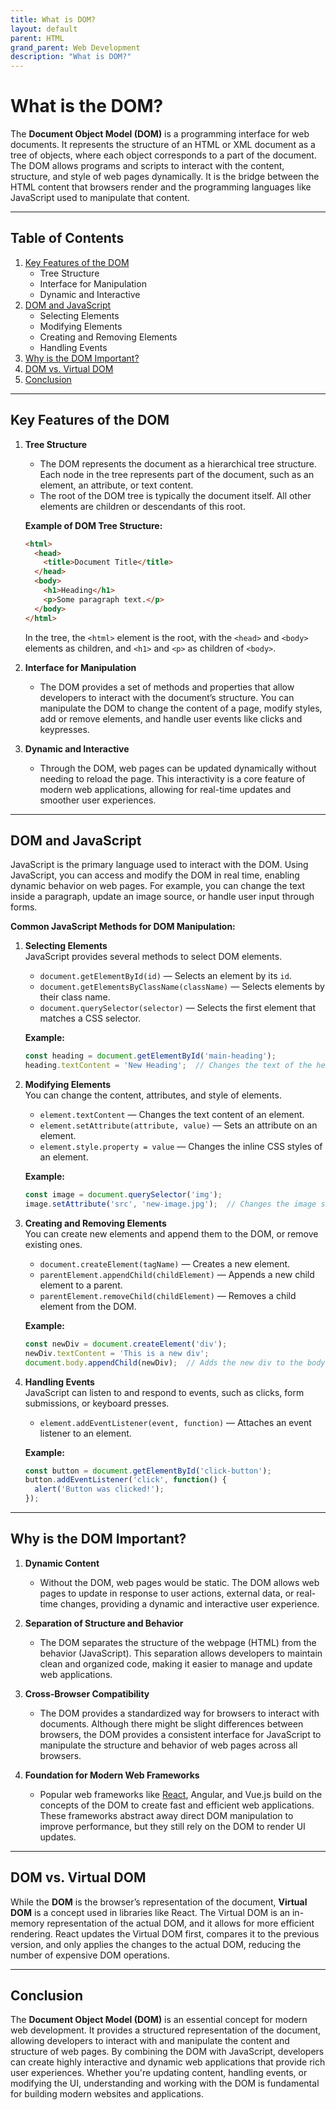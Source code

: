 ```yaml
---
title: What is DOM?
layout: default
parent: HTML
grand_parent: Web Development
description: "What is DOM?"
---
```


# What is the DOM?

The **Document Object Model (DOM)** is a programming interface for web documents. It represents the structure of an HTML
or XML document as a tree of objects, where each object corresponds to a part of the document. The DOM allows programs
and scripts to interact with the content, structure, and style of web pages dynamically. It is the bridge between the
HTML content that browsers render and the programming languages like JavaScript used to manipulate that content.

---

## Table of Contents

1. [Key Features of the DOM](#key-features-of-the-dom)
    - Tree Structure
    - Interface for Manipulation
    - Dynamic and Interactive
2. [DOM and JavaScript](#dom-and-javascript)
    - Selecting Elements
    - Modifying Elements
    - Creating and Removing Elements
    - Handling Events
3. [Why is the DOM Important?](#why-is-the-dom-important)
4. [DOM vs. Virtual DOM](#dom-vs-virtual-dom)
5. [Conclusion](#conclusion)

---

## Key Features of the DOM

1. **Tree Structure**
    - The DOM represents the document as a hierarchical tree structure. Each node in the tree represents part of the
      document, such as an element, an attribute, or text content.
    - The root of the DOM tree is typically the document itself. All other elements are children or descendants of this
      root.

   **Example of DOM Tree Structure:**
   ```html
   <html>
     <head>
       <title>Document Title</title>
     </head>
     <body>
       <h1>Heading</h1>
       <p>Some paragraph text.</p>
     </body>
   </html>
   ```

   In the tree, the `<html>` element is the root, with the `<head>` and `<body>` elements as children, and `<h1>` and
   `<p>` as children of `<body>`.

2. **Interface for Manipulation**
    - The DOM provides a set of methods and properties that allow developers to interact with the document’s structure.
      You can manipulate the DOM to change the content of a page, modify styles, add or remove elements, and handle user
      events like clicks and keypresses.

3. **Dynamic and Interactive**
    - Through the DOM, web pages can be updated dynamically without needing to reload the page. This interactivity is a
      core feature of modern web applications, allowing for real-time updates and smoother user experiences.

---

## DOM and JavaScript

JavaScript is the primary language used to interact with the DOM. Using JavaScript, you can access and modify the DOM in
real time, enabling dynamic behavior on web pages. For example, you can change the text inside a paragraph, update an
image source, or handle user input through forms.

**Common JavaScript Methods for DOM Manipulation:**

1. **Selecting Elements**  
   JavaScript provides several methods to select DOM elements.
    - `document.getElementById(id)` — Selects an element by its `id`.
    - `document.getElementsByClassName(className)` — Selects elements by their class name.
    - `document.querySelector(selector)` — Selects the first element that matches a CSS selector.

   **Example:**
   ```javascript
   const heading = document.getElementById('main-heading');
   heading.textContent = 'New Heading';  // Changes the text of the heading
   ```

2. **Modifying Elements**  
   You can change the content, attributes, and style of elements.
    - `element.textContent` — Changes the text content of an element.
    - `element.setAttribute(attribute, value)` — Sets an attribute on an element.
    - `element.style.property = value` — Changes the inline CSS styles of an element.

   **Example:**
   ```javascript
   const image = document.querySelector('img');
   image.setAttribute('src', 'new-image.jpg');  // Changes the image source
   ```

3. **Creating and Removing Elements**  
   You can create new elements and append them to the DOM, or remove existing ones.
    - `document.createElement(tagName)` — Creates a new element.
    - `parentElement.appendChild(childElement)` — Appends a new child element to a parent.
    - `parentElement.removeChild(childElement)` — Removes a child element from the DOM.

   **Example:**
   ```javascript
   const newDiv = document.createElement('div');
   newDiv.textContent = 'This is a new div';
   document.body.appendChild(newDiv);  // Adds the new div to the body
   ```

4. **Handling Events**  
   JavaScript can listen to and respond to events, such as clicks, form submissions, or keyboard presses.
    - `element.addEventListener(event, function)` — Attaches an event listener to an element.

   **Example:**
   ```javascript
   const button = document.getElementById('click-button');
   button.addEventListener('click', function() {
     alert('Button was clicked!');
   });
   ```

---

## Why is the DOM Important?

1. **Dynamic Content**
    - Without the DOM, web pages would be static. The DOM allows web pages to update in response to user actions,
      external data, or real-time changes, providing a dynamic and interactive user experience.

2. **Separation of Structure and Behavior**
    - The DOM separates the structure of the webpage (HTML) from the behavior (JavaScript). This separation allows
      developers to maintain clean and organized code, making it easier to manage and update web applications.

3. **Cross-Browser Compatibility**
    - The DOM provides a standardized way for browsers to interact with documents. Although there might be slight
      differences between browsers, the DOM provides a consistent interface for JavaScript to manipulate the structure
      and behavior of web pages across all browsers.

4. **Foundation for Modern Web Frameworks**
    - Popular web frameworks like [React](./../framework/react/index.md), Angular, and Vue.js build on the concepts of
      the DOM to create fast and efficient web applications. These frameworks abstract away direct DOM manipulation to
      improve performance, but they still rely on the DOM to render UI updates.

---

## DOM vs. Virtual DOM

While the **DOM** is the browser’s representation of the document, **Virtual DOM** is a concept used in libraries like
React. The Virtual DOM is an in-memory representation of the actual DOM, and it allows for more efficient rendering.
React updates the Virtual DOM first, compares it to the previous version, and only applies the changes to the actual
DOM, reducing the number of expensive DOM operations.

---

## Conclusion

The **Document Object Model (DOM)** is an essential concept for modern web development. It provides a structured
representation of the document, allowing developers to interact with and manipulate the content and structure of web
pages. By combining the DOM with JavaScript, developers can create highly interactive and dynamic web applications that
provide rich user experiences. Whether you're updating content, handling events, or modifying the UI, understanding and
working with the DOM is fundamental for building modern websites and applications.